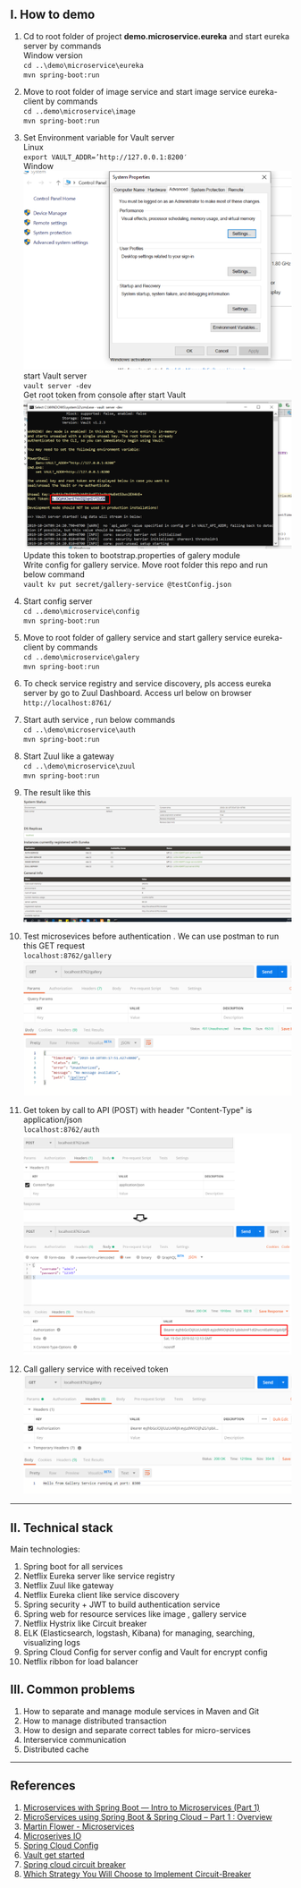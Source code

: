 ## I. How to demo

1. Cd to root folder of project **demo.microservice.eureka** and start eureka server by commands   
Window version  
`cd ..\demo\microservice\eureka`  
`mvn spring-boot:run`
2. Move to root folder of image service and start image service eureka-client by commands  
`cd ..demo\microservice\image`  
`mvn spring-boot:run`  
3. Set Environment variable for Vault server  
Linux  
`export VAULT_ADDR=’http://127.0.0.1:8200′`  
Window  
![Environment Window](environmentWin.png)  
start Vault server  
`vault server -dev`  
Get root token from console after start Vault  
![Root token](rootToken.png)  
Update this token to bootstrap.properties of galery module  
Write config for gallery service. Move root folder this repo and run below command  
`vault kv put secret/gallery-service @testConfig.json`
4. Start config server  
`cd ..demo\microservice\config`  
`mvn spring-boot:run` 
5. Move to root folder of gallery service and start gallery service eureka-client by commands  
`cd ..demo\microservice\galery`  
`mvn spring-boot:run` 
6. To check service registry and service discovery, pls access eureka server by go to Zuul Dashboard. Access url below on browser  
`http://localhost:8761/`  
7. Start auth service , run below commands  
`cd ..\demo\microservice\auth`  
`mvn spring-boot:run`  

8. Start Zuul like a gateway  
`cd ..\demo\microservice\zuul`  
`mvn spring-boot:run`  

9. The result like this  
![The result](result.png)  

10. Test microsevices before authentication  . We can use postman to run this GET request  
`localhost:8762/gallery`  
![unauthorized](unauthorized.png)  

11. Get token by call to API (POST)  with header "Content-Type" is application/json   
`localhost:8762/auth`  
![get token](gettoken.png)  

12. Call gallery service with received token  
![call with token](callWithToken.png)

---

## II. Technical stack

Main technologies:

1. Spring boot for all services
2. Netflix Eureka server like service registry
3. Netflix Zuul like gateway
4. Netflix Eureka client like service discovery 
5. Spring security + JWT to build authentication service  
6. Spring web for resource services like image , gallery service  
7. Netflix Hystrix like Circuit breaker  
8. ELK (Elasticsearch, logstash, Kibana) for managing, searching, visualizing logs
9. Spring Cloud Config for server config and Vault for encrypt config  
10. Netflix ribbon for load balancer 


## III. Common problems  
1. How to separate and manage module services in Maven and Git  
2. How to manage distributed transaction
3. How to design and separate correct tables for micro-services  
4. Interservice communication   
5. Distributed cache  


---

## References


1. [Microservices with Spring Boot — Intro to Microservices (Part 1)](https://medium.com/omarelgabrys-blog/microservices-with-spring-boot-intro-to-microservices-part-1-c0d24cd422c3)
2. [MicroServices using Spring Boot & Spring Cloud – Part 1 : Overview](https://sivalabs.in/2018/03/microservices-using-springboot-spring-cloud-part-1-overview/)
3. [Martin Flower - Microservices](https://youtu.be/Irlw-LGIJO4)  
4. [Microserives IO](https://microservices.io/)  
5. [Spring Cloud Config](https://sivalabs.in/2018/03/microservices-part-2-configuration-management-spring-cloud-config-vault/)  
6. [Vault get started](https://learn.hashicorp.com/vault/getting-started/first-secret)
7. [Spring cloud circuit breaker](https://sivalabs.in/2018/03/spring-cloud-netflix-circuit-breaker/)
8. [Which Strategy You Will Choose to Implement Circuit-Breaker](https://medium.com/@1000lin/which-strategy-you-will-choose-to-implement-circuit-breaker-for-microservices-architecture-dcd690f3c90)
